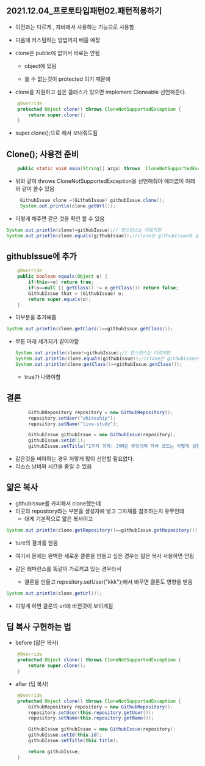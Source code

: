 ## 2021.12.04_프로토타입패턴02.패턴적용하기

- 이전과는 다르게 , 자바에서 사용하는 기능으로 사용함
- 다음에 커스텀하는 방법까지 배울 예정

- clone은 public에 없어서 바로는 안됨

  - object에 있음

  - 쓸 수 없는것이 protected 이기 때문에

- clone을 지원하고 싶은 클래스가 있으면 implement Cloneable 선언해준다.

```java
    @Override
    protected Object clone() throws CloneNotSupportedException {
        return super.clone();
    }
```

- super.clone();으로 해서 보내줘도됨

## Clone(); 사용전 준비

```java
    public static void main(String[] args) throws  CloneNotSupportedException{
```

- 위와 같이 throws CloneNotSupportedException을 선언해줘야 에러없이 아래와 같이 쓸수 있음

```java
     GithubIssue clone =(GithubIssue) githubIssue.clone();
     System.out.println(clone.getUrl());
```

- 이렇게 해주면 같은 것을 확인 할 수 있음

```java
System.out.println(clone!=githubIssue);// 인스턴스는 다르지만
System.out.println(clone.equals(githubIssue));//clone은 githubIssue와 같아야함
```

## githubIssue에 추가

```java
    @Override
    public boolean equals(Object o) {
        if(this==o) return true;
        if(o==null || getClass() != o.getClass()) return false;
        GithubIssue that = (GithubIssue) o;
        return super.equals(o);
    }
```

- 이부분을 추가해줌

```java
System.out.println(clone.getClass()==githubIssue.getClass());
```

- 무튼 아래 세가지가 같아야함

  ```java
  System.out.println(clone!=githubIssue);// 인스턴스는 다르지만
  System.out.println(clone.equals(githubIssue));//clone은 githubIssue와 같아야함
  System.out.println(clone.getClass()==githubIssue.getClass());	
  ```
  - true가 나와야함

## 결론

```java
        GithubRepository repository = new GithubRepository();
        repository.setUser("whiteship");
        repository.setName("live-study");

        GithubIssue githubIssue = new GithubIssue(repository);
        githubIssue.setId(1);
        githubIssue.setTitle("1주차 과제: JVM은 무엇이며 자바 코드는 어떻게 실행하는 것인가.");
```

- 같은것을 써야하는 경우 저렇게 많이 선언할 필요없다.
- 리소스 낭비와 시간을 줄일 수 있음

## 얇은 복사

- githubIssue를 카피해서 clone했는데 
- 이곳의 repository라는 부분을 생성자에 넣고 그자체를 참조하는지 유무인데
  - 대게 기본적으로 얇은 복사이고

```java
System.out.println(clone.getRepository()==githubIssue.getRepository());
```

- ture의 결과를 얻음

- 여기서 문제는 완벽한 새로운 클론을 만들고 싶은 경우는 얇은 복사 사용하면 안됨
- 같은 레퍼런스를 똑같이 가르키고 있는 경우라서
  - 클론을 만들고 repository.setUser("kkk");해서 바꾸면 클론도 영향을 받음

```java
System.out.println(clone.getUrl());
```

- 이렇게 하면 클론의 url에 바뀐것이 보이게됨

## 딥 복사 구현하는 법

- before  (얇은 복사)

```java
    @Override
    protected Object clone() throws CloneNotSupportedException {
        return super.clone();
    }
```

- after (딥 복사)

```java
    @Override
    protected Object clone() throws CloneNotSupportedException {
        GithubRepository repository = new GithubRepository();
        repository.setUser(this.repository.getUser());
        repository.setName(this.repository.getName());

        GithubIssue githubIssue = new GithubIssue(repository);
        githubIssue.setId(this.id);
        githubIssue.setTitle(this.title);

        return githubIssue;
    }
```



